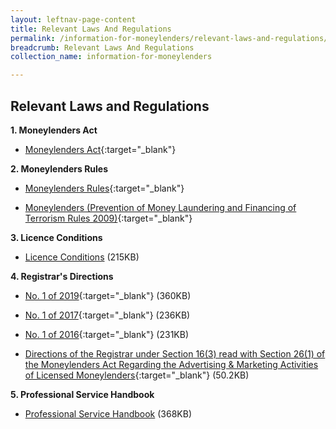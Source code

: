 ```yaml
---
layout: leftnav-page-content
title: Relevant Laws And Regulations
permalink: /information-for-moneylenders/relevant-laws-and-regulations/
breadcrumb: Relevant Laws And Regulations
collection_name: information-for-moneylenders

---
```


Relevant Laws and Regulations
---
**1. Moneylenders Act**<br>
* [Moneylenders Act](https://sso.agc.gov.sg/Act/MA2008){:target="_blank"}

**2. Moneylenders Rules**<br>
* [Moneylenders Rules](https://sso.agc.gov.sg/SL/MA2008-S72-2009?DocDate=20181116){:target="_blank"}
  
* [Moneylenders (Prevention of Money Laundering and Financing of Terrorism Rules 2009)](https://sso.agc.gov.sg/SL/MA2008-S73-2009?DocDate=20150831){:target="_blank"}

**3. Licence Conditions**<br>
* [Licence Conditions](/files/LicenceConditionswef29Mar2018.pdf) (215KB)

**4. Registrar's Directions**<br>
* [No. 1 of 2019](/files/Registrar's-Directions-1-of-2019.pdf){:target="_blank"} (360KB)

* [No. 1 of 2017](/files/Registrar'sDirectionsNo.1of2017.pdf){:target="_blank"} (236KB)

* [No. 1 of 2016](/files/Registrar'sDirectionsNo1of2016(26Jan2016).pdf){:target="_blank"} (231KB)

* [Directions of the Registrar under Section 16(3) read with Section 26(1) of the Moneylenders Act Regarding the Advertising & Marketing Activities of Licensed Moneylenders](/files/Directions_Moneylendersadvertisements.pdf){:target="_blank"} (50.2KB)

**5. Professional Service Handbook**<br>
* [Professional Service Handbook](/files/TheProfessionalServiceHandbookforlicensedmoneylenders.pdf) (368KB) 
